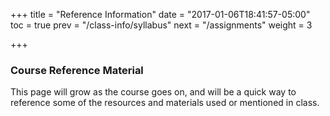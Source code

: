 +++
title = "Reference Information"
date = "2017-01-06T18:41:57-05:00"
toc = true
prev = "/class-info/syllabus"
next = "/assignments"
weight = 3

+++

### Course Reference Material

This page will grow as the course goes on, and will be a quick way to reference some of the resources and materials used or mentioned in class.
